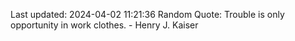 Last updated: 2024-04-02 11:21:36
Random Quote: Trouble is only opportunity in work clothes. - Henry J. Kaiser